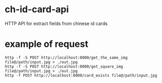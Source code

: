 # ch-id-card-api
HTTP API for extract fields from chinese id cards

# example of request
```
http -f -S POST http://localhost:8000/get_the_same_img file@/path/input.jpg > ./out.jpg
http -f -S POST http://localhost:8000/get_square_img file@/path/input.jpg > ./out.jpg
http -f POST http://localhost:8000/card_exists file@/path/input.jpg
```
